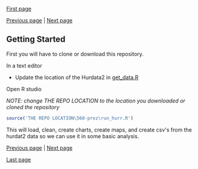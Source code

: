 [First page](1st.md)

[Previous page](start.md) | [Next page](3rd.md)
## Getting Started

First you will have to clone or download this repository.

In a text editor
* Update the location of the Hurdata2 in [get_data.R](get_data.R#L7-L8)

Open R studio

*NOTE: change THE REPO LOCATION to the location you downloaded or cloned the repository*

```R
source('THE REPO LOCATION\560-prez\run_hurr.R')
```

This will load, clean, create charts, create maps, and create csv's from the hurdat2 data so we can use it in some basic analysis.

[Previous page](start.md) | [Next page](3rd.md)

[Last page](last.md)
